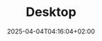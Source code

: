 ---
weight: 999
title: "Desktop"
description: "[VNC](./desktop/vnc)"
icon: "computer"
date: "2025-04-04T04:16:04+02:00"
lastmod: "2025-04-04T04:16:04+02:00"
toc: true
---